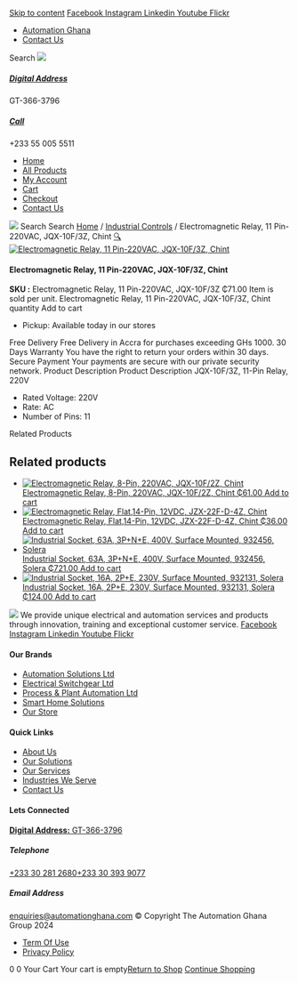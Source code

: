 [Skip to content](https://store.automationghana.com/product/11-pin-relay-jqx-10f-3z-220vac-chint/#content)
[ Facebook ](https://www.facebook.com/automationgh/) [ Instagram ](https://www.instagram.com/automationgh/) [ Linkedin ](https://www.linkedin.com/company/the-automation-ghana-limited/) [ Youtube ](https://www.youtube.com/channel/UCurrRDUSm5oIW39VXjn1u0w) [ Flickr ](https://www.flickr.com/photos/181794037@N07/)
  * [ Automation Ghana ](https://automationghana.com)
  * [ Contact Us ](https://store.automationghana.com/contact/)


Search
[ ![](https://store.automationghana.com/wp-content/uploads/2024/04/Website-TAGG-Logo-BLUE.png) ](https://store.automationghana.com/)
[ ](https://maps.app.goo.gl/m4xeaagWCNbLk4jM6)
#####  [ Digital Address ](https://maps.app.goo.gl/m4xeaagWCNbLk4jM6)
GT-366-3796 
[ ](tel:+233550055511)
#####  [ Call ](tel:+233550055511)
+233 55 005 5511 
  * [Home](https://store.automationghana.com/)
  * [All Products](https://store.automationghana.com/shop/)
  * [My Account](https://store.automationghana.com/my-account/)
  * [Cart](https://store.automationghana.com/cart/)
  * [Checkout](https://store.automationghana.com/checkout/)
  * [Contact Us](https://store.automationghana.com/contact/)


[![](https://store.automationghana.com/wp-content/uploads/2024/04/AutomationGhana_logo_white.png)](https://store.automationghana.com)
Search
Search
[Home](https://store.automationghana.com) / [Industrial Controls](https://store.automationghana.com/product-category/industrial-controls/) / Electromagnetic Relay, 11 Pin-220VAC, JQX-10F/3Z, Chint
[🔍](https://store.automationghana.com/product/11-pin-relay-jqx-10f-3z-220vac-chint/)
[![Electromagnetic Relay, 11 Pin-220VAC, JQX-10F/3Z, Chint](https://store.automationghana.com/wp-content/uploads/2020/04/11-Pin-Relay-JQX-10F_3Z-220VAC-Chint-2-600x561.jpg)](https://store.automationghana.com/wp-content/uploads/2020/04/11-Pin-Relay-JQX-10F_3Z-220VAC-Chint-2.jpg)
####  Electromagnetic Relay, 11 Pin-220VAC, JQX-10F/3Z, Chint 
**SKU :** Electromagnetic Relay, 11 Pin-220VAC, JQX-10F/3Z 
₵71.00
Item is sold per unit.
Electromagnetic Relay, 11 Pin-220VAC, JQX-10F/3Z, Chint quantity
Add to cart
  * Pickup: Available today in our stores


Free Delivery 
Free Delivery in Accra for purchases exceeding GHs 1000. 
30 Days Warranty 
You have the right to return your orders within 30 days. 
Secure Payment 
Your payments are secure with our private security network. 
Product Description
Product Description
JQX-10F/3Z, 11-Pin Relay, 220V 
  * Rated Voltage: 220V
  * Rate: AC
  * Number of Pins: 11


Related Products 
## Related products
  * [![Electromagnetic Relay, 8-Pin, 220VAC, JQX-10F/2Z, Chint](https://store.automationghana.com/wp-content/uploads/2020/04/11-Pin-Relay-JQX-10F_3Z-220VAC-Chint-2-300x300.jpg)Electromagnetic Relay, 8-Pin, 220VAC, JQX-10F/2Z, Chint ₵61.00 ](https://store.automationghana.com/product/8-pin-relay-jqx-10f-2z-220vac-chint/)
[Add to cart](https://store.automationghana.com/product/11-pin-relay-jqx-10f-3z-220vac-chint/?add-to-cart=1603)
  * [![Electromagnetic Relay, Flat,14-Pin, 12VDC, JZX-22F-D-4Z, Chint](https://store.automationghana.com/wp-content/uploads/2020/04/14-Pin-Relay-JZX-22F-D-4Z-24VDC-Chint-300x300.jpg)Electromagnetic Relay, Flat,14-Pin, 12VDC, JZX-22F-D-4Z, Chint ₵36.00 ](https://store.automationghana.com/product/14-pin-relay-jzx-22f-d-4z-12vdc-chint/)
[Add to cart](https://store.automationghana.com/product/11-pin-relay-jqx-10f-3z-220vac-chint/?add-to-cart=1595)
  * [![Industrial Socket, 63A, 3P+N+E, 400V, Surface Mounted, 932456, Solera](https://store.automationghana.com/wp-content/uploads/2020/04/932456.png)Industrial Socket, 63A, 3P+N+E, 400V, Surface Mounted, 932456, Solera ₵721.00 ](https://store.automationghana.com/product/surface-mounted-socket-932456-solera/)
[Add to cart](https://store.automationghana.com/product/11-pin-relay-jqx-10f-3z-220vac-chint/?add-to-cart=1537)
  * [![Industrial Socket, 16A, 2P+E, 230V, Surface Mounted, 932131, Solera](https://store.automationghana.com/wp-content/uploads/2020/02/SOLERA-21-300x300.jpg)Industrial Socket, 16A, 2P+E, 230V, Surface Mounted, 932131, Solera ₵124.00 ](https://store.automationghana.com/product/socket-932131-solera/)
[Add to cart](https://store.automationghana.com/product/11-pin-relay-jqx-10f-3z-220vac-chint/?add-to-cart=1534)


![](https://store.automationghana.com/wp-content/uploads/2024/04/AutomationGhana_logo_white.png)
We provide unique electrical and automation services and products through innovation, training and exceptional customer service.
[ Facebook ](https://www.facebook.com/automationgh/) [ Instagram ](https://www.instagram.com/automationgh/) [ Linkedin ](https://www.linkedin.com/company/the-automation-ghana-limited/) [ Youtube ](https://www.youtube.com/channel/UCurrRDUSm5oIW39VXjn1u0w) [ Flickr ](https://www.flickr.com/photos/181794037@N07/)
#### Our Brands
  * [ Automation Solutions Ltd ](https://store.automationghana.com/product/11-pin-relay-jqx-10f-3z-220vac-chint/)
  * [ Electrical Switchgear Ltd ](https://store.automationghana.com/product/11-pin-relay-jqx-10f-3z-220vac-chint/)
  * [ Process & Plant Automation Ltd ](https://store.automationghana.com/product/11-pin-relay-jqx-10f-3z-220vac-chint/)
  * [ Smart Home Solutions ](https://store.automationghana.com/product/11-pin-relay-jqx-10f-3z-220vac-chint/)
  * [ Our Store ](https://store.automationghana.com/product/11-pin-relay-jqx-10f-3z-220vac-chint/)


#### Quick Links
  * [ About Us ](https://store.automationghana.com/product/11-pin-relay-jqx-10f-3z-220vac-chint/)
  * [ Our Solutions ](https://store.automationghana.com/product/11-pin-relay-jqx-10f-3z-220vac-chint/)
  * [ Our Services ](https://store.automationghana.com/product/11-pin-relay-jqx-10f-3z-220vac-chint/)
  * [ Industries We Serve ](https://store.automationghana.com/product/11-pin-relay-jqx-10f-3z-220vac-chint/)
  * [ Contact Us ](https://store.automationghana.com/product/11-pin-relay-jqx-10f-3z-220vac-chint/)


#### Lets Connected
[**Digital Address:** GT-366-3796](https://maps.app.goo.gl/m4xeaagWCNbLk4jM6)
#####  Telephone 
[ +233 30 281 2680](tel:+233302812680)[+233 30 393 9077](https://store.automationghana.com/product/11-pin-relay-jqx-10f-3z-220vac-chint/+233303939077)
#####  Email Address 
enquiries@automationghana.com 
© Copyright The Automation Ghana Group 2024
  * [ Term Of Use ](https://store.automationghana.com/product/11-pin-relay-jqx-10f-3z-220vac-chint/)
  * [ Privacy Policy ](https://store.automationghana.com/product/11-pin-relay-jqx-10f-3z-220vac-chint/)


0
0
Your Cart
Your cart is empty[Return to Shop](https://store.automationghana.com/shop/)
[Continue Shopping](https://store.automationghana.com/product/11-pin-relay-jqx-10f-3z-220vac-chint/)
